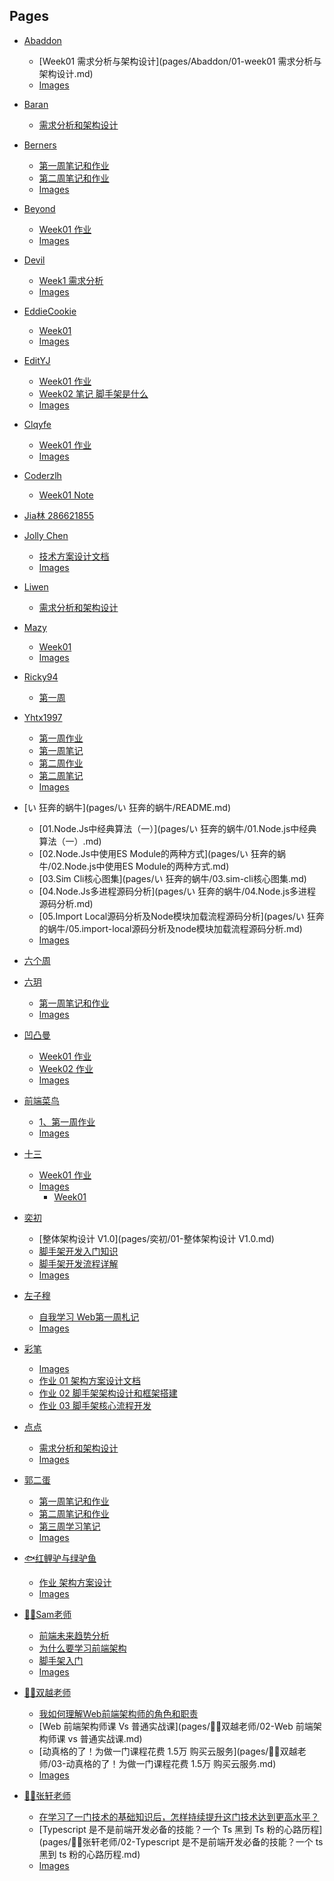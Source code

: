 
## Pages

- [Abaddon](pages/Abaddon/README.md)

    - [Week01 需求分析与架构设计](pages/Abaddon/01-week01 需求分析与架构设计.md)
    - [Images]()
- [Baran](pages/Baran/README.md)

    - [需求分析和架构设计](pages/Baran/01-需求分析和架构设计.md)
- [Berners](pages/Berners/README.md)

    - [第一周笔记和作业](pages/Berners/01-第一周笔记和作业.md)
    - [第二周笔记和作业](pages/Berners/02-第二周笔记和作业.md)
    - [Images]()
- [Beyond](pages/Beyond/README.md)

    - [Week01 作业](pages/Beyond/01-week01-作业.md)
    - [Images]()
- [Devil](pages/Devil/README.md)

    - [Week1 需求分析](pages/Devil/01-week1-需求分析.md)
    - [Images]()
- [EddieCookie](pages/EddieCookie/README.md)

    - [Week01](pages/EddieCookie/01-week01.md)
    - [Images]()
- [EditYJ](pages/EditYJ/README.md)

    - [Week01 作业](pages/EditYJ/01-Week01-作业.md)
    - [Week02 笔记 脚手架是什么](pages/EditYJ/02-Week02-笔记-脚手架是什么.md)
    - [Images]()
- [Clqyfe](pages/clqyfe/README.md)

    - [Week01 作业](pages/clqyfe/01-Week01-作业.md)
    - [Images]()
- [Coderzlh](pages/coderzlh/README.md)

    - [Week01 Note](pages/coderzlh/01-week01-note.md)
- [Jia林 286621855](pages/jia林_286621855/README.md)

- [Jolly Chen](pages/jolly_chen/README.md)

    - [技术方案设计文档](pages/jolly_chen/01-技术方案设计文档.md)
    - [Images]()
- [Liwen](pages/liwen/README.md)

    - [需求分析和架构设计](pages/liwen/01-需求分析和架构设计.md)
- [Mazy](pages/mazy/README.md)

    - [Week01](pages/mazy/01-week01.md)
    - [Images]()
- [Ricky94](pages/ricky94/README.md)

    - [第一周](pages/ricky94/01-第一周.md)
- [Yhtx1997](pages/yhtx1997/README.md)

    - [第一周作业](pages/yhtx1997/01-第一周作业.md)
    - [第一周笔记](pages/yhtx1997/01-第一周笔记.md)
    - [第二周作业](pages/yhtx1997/02-第二周作业.md)
    - [第二周笔记](pages/yhtx1997/02-第二周笔记.md)
    - [Images]()
- [い 狂奔的蜗牛](pages/い 狂奔的蜗牛/README.md)

    - [01.Node.Js中经典算法（一）](pages/い 狂奔的蜗牛/01.Node.js中经典算法（一）.md)
    - [02.Node.Js中使用ES Module的两种方式](pages/い 狂奔的蜗牛/02.Node.js中使用ES Module的两种方式.md)
    - [03.Sim Cli核心图集](pages/い 狂奔的蜗牛/03.sim-cli核心图集.md)
    - [04.Node.Js多进程源码分析](pages/い 狂奔的蜗牛/04.Node.js多进程源码分析.md)
    - [05.Import Local源码分析及Node模块加载流程源码分析](pages/い 狂奔的蜗牛/05.import-local源码分析及node模块加载流程源码分析.md)
    - [Images]()
- [六个周](pages/六个周/README.md)

- [六玥](pages/六玥/README.md)

    - [第一周笔记和作业](pages/六玥/01-第一周笔记和作业.md)
    - [Images]()
- [凹凸曼](pages/凹凸曼/README.md)

    - [Week01 作业](pages/凹凸曼/01-Week01-作业.md)
    - [Week02 作业](pages/凹凸曼/02-Week02-作业.md)
    - [Images]()
- [前端菜鸟](pages/前端菜鸟/README.md)

    - [1、第一周作业](pages/前端菜鸟/1、第一周作业.md)
    - [Images]()
- [十三](pages/十三/README.md)

    - [Week01 作业](pages/十三/01-Week01-作业.md)
    - [Images]()
        - [Week01]()
- [奕初](pages/奕初/README.md)

    - [整体架构设计 V1.0](pages/奕初/01-整体架构设计 V1.0.md)
    - [脚手架开发入门知识](pages/奕初/02-脚手架开发入门知识.md)
    - [脚手架开发流程详解](pages/奕初/03-脚手架开发流程详解.md)
    - [Images]()
- [左子穆](pages/左子穆/README.md)

    - [自我学习 Web第一周札记](pages/左子穆/01-自我学习-web第一周札记.md)
    - [Images]()
- [彩笔](pages/彩笔/README.md)

    - [Images]()
    - [作业 01 架构方案设计文档](pages/彩笔/作业-01-架构方案设计文档.md)
    - [作业 02 脚手架架构设计和框架搭建](pages/彩笔/作业-02-脚手架架构设计和框架搭建.md)
    - [作业 03 脚手架核心流程开发](pages/彩笔/作业-03-脚手架核心流程开发.md)
- [点点](pages/点点/README.md)

    - [需求分析和架构设计](pages/点点/01-需求分析和架构设计.md)
    - [Images]()
- [郭二蛋](pages/郭二蛋/README.md)

    - [第一周笔记和作业](pages/郭二蛋/01-第一周笔记和作业.md)
    - [第二周笔记和作业](pages/郭二蛋/02-第二周笔记和作业.md)
    - [第三周学习笔记](pages/郭二蛋/03-第三周学习笔记.md)
    - [Images]()
- [🐟红鲤驴与绿驴鱼](pages/🐟红鲤驴与绿驴鱼/README.md)

    - [作业 架构方案设计](pages/🐟红鲤驴与绿驴鱼/01-作业-架构方案设计.md)
    - [Images]()
- [👨‍🏫Sam老师](pages/👨‍🏫Sam老师/README.md)

    - [前端未来趋势分析](pages/👨‍🏫Sam老师/01-前端未来趋势分析.md)
    - [为什么要学习前端架构](pages/👨‍🏫Sam老师/02-为什么要学习前端架构.md)
    - [脚手架入门](pages/👨‍🏫Sam老师/03-脚手架入门.md)
    - [Images]()
- [👨‍🏫双越老师](pages/👨‍🏫双越老师/README.md)

    - [我如何理解Web前端架构师的角色和职责](pages/👨‍🏫双越老师/01-我如何理解Web前端架构师的角色和职责.md)
    - [Web 前端架构师课 Vs 普通实战课](pages/👨‍🏫双越老师/02-Web 前端架构师课 vs 普通实战课.md)
    - [动真格的了！为做一门课程花费 1.5万 购买云服务](pages/👨‍🏫双越老师/03-动真格的了！为做一门课程花费 1.5万 购买云服务.md)
    - [Images]()
- [👨‍🏫张轩老师](pages/👨‍🏫张轩老师/README.md)

    - [在学习了一门技术的基础知识后，怎样持续提升这门技术达到更高水平？](pages/👨‍🏫张轩老师/01-在学习了一门技术的基础知识后，怎样持续提升这门技术达到更高水平？.md)
    - [Typescript 是不是前端开发必备的技能？一个 Ts 黑到 Ts 粉的心路历程](pages/👨‍🏫张轩老师/02-Typescript 是不是前端开发必备的技能？一个 ts 黑到 ts 粉的心路历程.md)
    - [Images]()